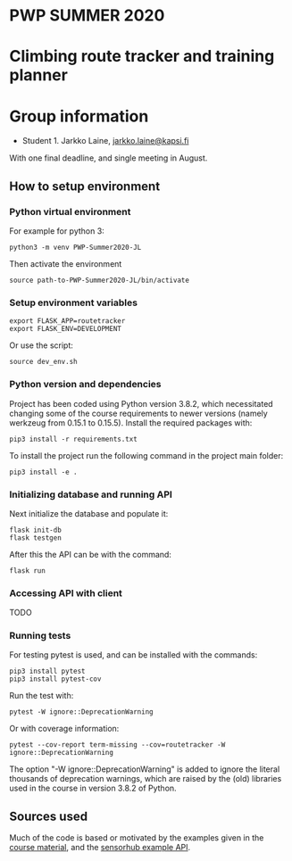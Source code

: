 # PWP SUMMER 2020
# Climbing route tracker and training planner
# Group information
* Student 1. Jarkko Laine, jarkko.laine@kapsi.fi

With one final deadline, and single meeting in August.


## How to setup environment

### Python virtual environment

For example for python 3:

    python3 -m venv PWP-Summer2020-JL

Then activate the environment

    source path-to-PWP-Summer2020-JL/bin/activate

### Setup environment variables

    export FLASK_APP=routetracker
    export FLASK_ENV=DEVELOPMENT

Or use the script:

    source dev_env.sh

### Python version and dependencies

Project has been coded using Python version 3.8.2, which necessitated changing some of the course requirements to newer versions (namely werkzeug from 0.15.1 to 0.15.5). Install the required packages with:

    pip3 install -r requirements.txt

To install the project run the following command in the project main folder:

    pip3 install -e .

### Initializing database and running API

Next initialize the database and populate it:

    flask init-db
    flask testgen

After this the API can be with the command:

    flask run

### Accessing API with client

TODO


### Running tests

For testing pytest is used, and can be installed with the commands:

    pip3 install pytest
    pip3 install pytest-cov

Run the test with:

    pytest -W ignore::DeprecationWarning

Or with coverage information:

    pytest --cov-report term-missing --cov=routetracker -W ignore::DeprecationWarning

The option "-W ignore::DeprecationWarning" is added to ignore the literal thousands of deprecation warnings,
which are raised by the (old) libraries used in the course in version 3.8.2 of Python.


## Sources used

Much of the code is based or motivated by the examples given in the [course material](https://lovelace.oulu.fi/ohjelmoitava-web/programmable-web-project-summer-2020/), and
the [sensorhub example API](https://github.com/enkwolf/pwp-course-sensorhub-api-example).
